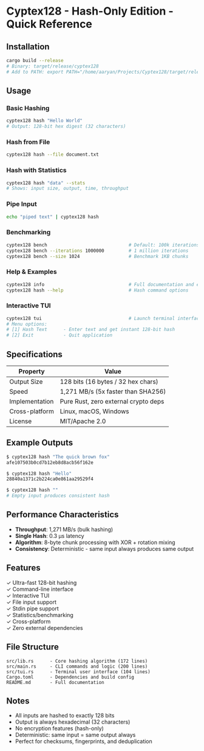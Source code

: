 # Cyptex128 - Hash-Only Edition - Quick Reference

## Installation
```bash
cargo build --release
# Binary: target/release/cyptex128
# Add to PATH: export PATH="/home/aaryan/Projects/Cyptex128/target/release:$PATH"
```

## Usage

### Basic Hashing
```bash
cyptex128 hash "Hello World"
# Output: 128-bit hex digest (32 characters)
```

### Hash from File
```bash
cyptex128 hash --file document.txt
```

### Hash with Statistics
```bash
cyptex128 hash "data" --stats
# Shows: input size, output, time, throughput
```

### Pipe Input
```bash
echo "piped text" | cyptex128 hash
```

### Benchmarking
```bash
cyptex128 bench                              # Default: 100k iterations, 32 bytes
cyptex128 bench --iterations 1000000         # 1 million iterations
cyptex128 bench --size 1024                  # Benchmark 1KB chunks
```

### Help & Examples
```bash
cyptex128 info                               # Full documentation and examples
cyptex128 hash --help                        # Hash command options
```

### Interactive TUI
```bash
cyptex128 tui                                # Launch terminal interface
# Menu options:
# [1] Hash Text      - Enter text and get instant 128-bit hash
# [2] Exit           - Quit application
```

## Specifications

| Property | Value |
|----------|-------|
| Output Size | 128 bits (16 bytes / 32 hex chars) |
| Speed | 1,271 MB/s (5x faster than SHA256) |
| Implementation | Pure Rust, zero external crypto deps |
| Cross-platform | Linux, macOS, Windows |
| License | MIT/Apache 2.0 |

## Example Outputs

```bash
$ cyptex128 hash "The quick brown fox"
afe107503b0cd7b12eb8d8acb56f162e

$ cyptex128 hash "Hello"
28840a1371c2b224ca0e861aa29529f4

$ cyptex128 hash "" 
# Empty input produces consistent hash
```

## Performance Characteristics

- **Throughput**: 1,271 MB/s (bulk hashing)
- **Single Hash**: 0.3 µs latency
- **Algorithm**: 8-byte chunk processing with XOR + rotation mixing
- **Consistency**: Deterministic - same input always produces same output

## Features

✓ Ultra-fast 128-bit hashing  
✓ Command-line interface  
✓ Interactive TUI  
✓ File input support  
✓ Stdin pipe support  
✓ Statistics/benchmarking  
✓ Cross-platform  
✓ Zero external dependencies  

## File Structure

```
src/lib.rs      - Core hashing algorithm (172 lines)
src/main.rs     - CLI commands and logic (200 lines)
src/tui.rs      - Terminal user interface (104 lines)
Cargo.toml      - Dependencies and build config
README.md       - Full documentation
```

## Notes

- All inputs are hashed to exactly 128 bits
- Output is always hexadecimal (32 characters)
- No encryption features (hash-only)
- Deterministic: same input = same output always
- Perfect for checksums, fingerprints, and deduplication
